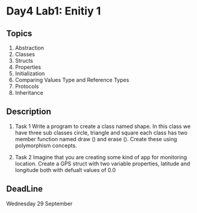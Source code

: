 # Day4 Lab1: Enitiy 1

## Topics
1. Abstraction
2. Classes
3. Structs
4. Properties
5. Initialization
6. Comparing Values Type and Reference Types
7. Protocols
8. Inheritance


## Description
1. Task 1 
Write a program to create a class named shape. In this class we have three
sub classes circle, triangle and square each class has two member function
named draw () and erase (). Create these using polymorphism concepts. 


2. Task 2 
Imagine that you are creating some kind of app for monitoring location. Create a GPS struct with two variable properties, latitude and longitude both with defualt values of 0.0

## DeadLine 
Wednesday 29 September
